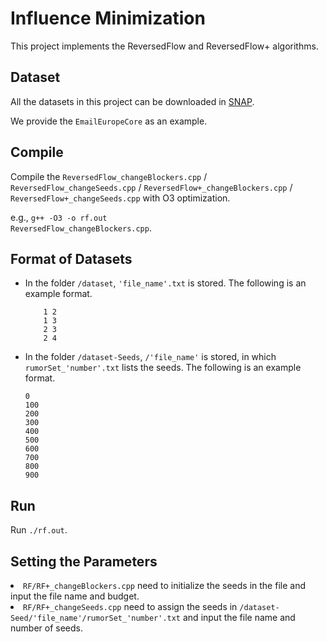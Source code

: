 # Influence Minimization

   This project implements the ReversedFlow and ReversedFlow+ algorithms.

## Dataset
   
All the datasets in this project can be downloaded in [SNAP](https://snap.stanford.edu/).

We provide the <code>EmailEuropeCore</code> as an example.

## Compile 

Compile the <code>ReversedFlow_changeBlockers.cpp</code> / <code>ReversedFlow_changeSeeds.cpp</code> / <code>ReversedFlow+_changeBlockers.cpp</code> / <code>ReversedFlow+_changeSeeds.cpp</code> with O3 optimization.

e.g., <code>g++ -O3 -o rf.out ReversedFlow_changeBlockers.cpp</code>.

## Format of Datasets
<ul>
<li>In the folder <code>/dataset</code>, <code>'file_name'.txt</code> is stored. The following is an example format.</li>

        1 2
        1 3
        2 3
        2 4

<li>
In the folder <code>/dataset-Seeds</code>, <code>/'file_name'</code> is stored, in which <code>rumorSet_'number'.txt</code> lists the seeds. The following is an example format.</li>

    0
    100
    200
    300
    400
    500
    600
    700
    800
    900
</ul>


## Run 

Run <code>./rf.out</code>.

## Setting the Parameters
<li> <code>RF/RF+_changeBlockers.cpp</code> need to initialize the seeds in the file and input the file name and budget.</li>
<li> <code>RF/RF+_changeSeeds.cpp</code> need to assign the seeds in <code>/dataset-Seed/'file_name'/rumorSet_'number'.txt</code> and input the file name and number of seeds.</li>


